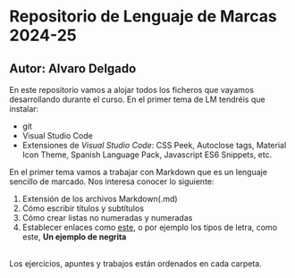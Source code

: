 # Repositorio de Lenguaje de Marcas 2024-25
## Autor: Alvaro Delgado
En este repositorio vamos a alojar todos los ficheros que vayamos desarrollando durante el curso. En el primer tema de LM tendréis que instalar:
- git
- Visual Studio Code
- Extensiones de *Visual Studio Code*: CSS Peek, Autoclose tags, Material Icon Theme, Spanish Language Pack, Javascript ES6 Snippets, etc.


En el primer tema vamos a trabajar con Markdown que es un lenguaje sencillo de marcado. Nos interesa conocer lo siguiente:
1. Extensión de los archivos Markdown(.md)
2. Cómo escribir títulos y subtítulos
3. Cómo crear listas no numeradas y numeradas
4. Establecer enlaces como [este](https://markdown.es/sintaxis-markdown/#links), o por ejemplo los tipos de letra, como este, **Un ejemplo de negrita**
<br>
Los ejercicios, apuntes y trabajos están ordenados en cada carpeta.